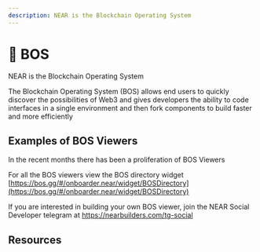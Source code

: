 ```yaml
---
description: NEAR is the Blockchain Operating System
---
```


# 💪 BOS

NEAR is the Blockchain Operating System

The Blockchain Operating System (BOS) allows end users to quickly discover the possibilities of Web3 and gives developers the ability to code interfaces in a single environment and then fork components to build faster and more efficiently

## Examples of BOS Viewers

In the recent months there has been a proliferation of BOS Viewers

For all the BOS viewers view the BOS directory widget [https://bos.gg/#/onboarder.near/widget/BOSDirectory](https://bos.gg/#/onboarder.near/widget/BOSDirectory) &#x20;



If you are interested in building your own BOS viewer, join the NEAR Social Developer telegram at [https://nearbuilders.com/tg-social  ](https://nearbuilders.com/tg-social)

## Resources

